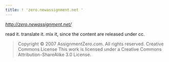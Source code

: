```yaml
---
title: ! 'zero.newassignment.net '
---
```


<p><em><a href="http://zero.newassignment.net/">http://zero.newassignment.net/</a></em></p>

<p>read it. translate it. mix it, since the content are released under cc.</p>

<blockquote>
  <p>Copyright © 2007 AssignmentZero.com. All rights reserved. Creative Commons License
  This work is licensed under a Creative Commons Attribution-ShareAlike 3.0 License.</p>
</blockquote>
